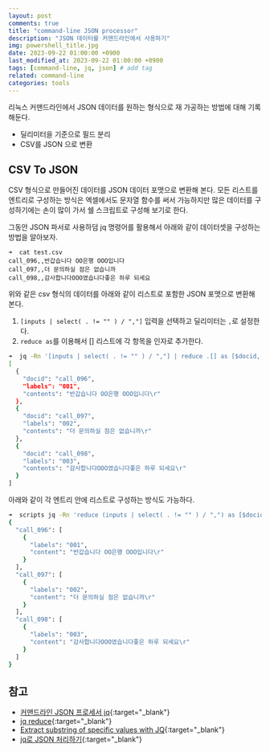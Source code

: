 ```yaml
---
layout: post
comments: true
title: "command-line JSON processor"
description: "JSON 데이터를 커맨드라인에서 사용하기"
img: powershell_title.jpg
date: 2023-09-22 01:00:00 +0900
last_modified_at: 2023-09-22 01:00:00 +0900
tags: [command-line, jq, json] # add tag
related: command-line
categories: tools
---
```


리눅스 커맨드라인에서 JSON 데이터를 원하는 형식으로 재 가공하는 방법에 대해 기록해둔다. 
 - 딜리미터을 기준으로 필드 분리
 - CSV를 JSON 으로 변환
<!--more-->

## CSV To JSON

CSV 형식으로 만들어진 데이터를 JSON 데이터 포맷으로 변환해 본다. 
모든 리스트를 엔트리로 구성하는 방식은 엑셀에서도 문자열 함수를 써서 가능하지만 많은 데이터를 구성하기에는 손이 많이 가서 쉘 스크립트로 구성해 보기로 한다. 

그동안 JSON 파서로 사용하덤 jq 명령어를 활용해서 아래와 같이 데이터셋을 구성하는 방법을 알아보자. 

```text
➜  cat test.csv
call_096,,반갑습니다 OO은행 OOO입니다
call_097,,더 문의하실 점은 없습니까
call_098,,감사합니다OOO였습니다좋은 하루 되세요
```

위와 같은 csv 형식의 데이터를 아래와 같이 리스트로 포함한 JSON 포맷으로 변환해 본다. 

1. `[inputs | select( . != "" ) / ","]` 입력을 선택하고 딜리미터는 `,`로 설정한다. 
2. `reduce as`를 이용해서 [] 리스트에 각 항목을 인자로 추가한다. 

```bash
➜  jq -Rn '[inputs | select( . != "" ) / ","] | reduce .[] as [$docid, $labels, $contents] ( []; . += [{$docid, $labels, $contents}] )' test.csv
[
  {
    "docid": "call_096",
    "labels": "001",
    "contents": "반갑습니다 OO은행 OOO입니다\r"
  },
  {
    "docid": "call_097",
    "labels": "002",
    "contents": "더 문의하실 점은 없습니까\r"
  },
  {
    "docid": "call_098",
    "labels": "003",
    "contents": "감사합니다OOO였습니다좋은 하루 되세요\r"
  }
]
```

아래와 같이 각 엔트리 안에 리스트로 구성하는 방식도 가능하다. 

```bash
➜  scripts jq -Rn 'reduce (inputs | select( . != "" ) / ",") as [$docid, $labels, $content] ({}; .[$docid] += [{$labels, $content}])' test.csv
{
  "call_096": [
    {
      "labels": "001",
      "content": "반갑습니다 OO은행 OOO입니다\r"
    }
  ],
  "call_097": [
    {
      "labels": "002",
      "content": "더 문의하실 점은 없습니까\r"
    }
  ],
  "call_098": [
    {
      "labels": "003",
      "content": "감사합니다OOO였습니다좋은 하루 되세요\r"
    }
  ]
}
```

## 참고

- [커맨드라인 JSON 프로세서 jq](https://www.44bits.io/ko/post/cli_json_processor_jq_basic_syntax){:target="_blank"}
- [jq reduce](https://blog.differentpla.net/blog/2019/01/11/jq-reduce/){:target="_blank"}
- [Extract substring of specific values with JQ](https://michaelheap.com/extract-key-substring-using-jq/){:target="_blank"}
- [jq로 JSON 처리하기](https://ohgym.tistory.com/24){:target="_blank"}
